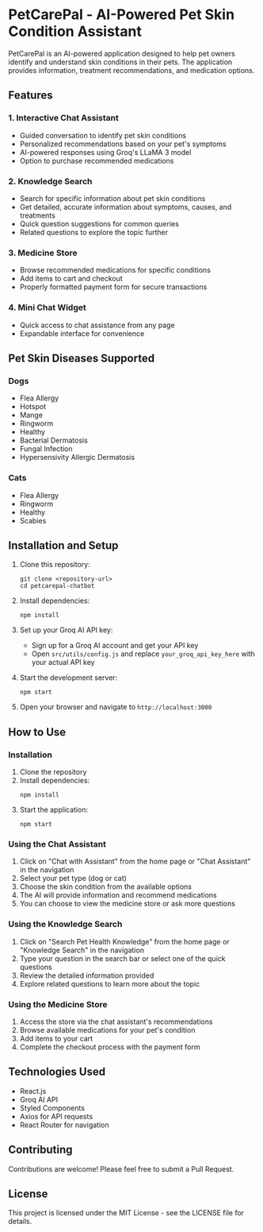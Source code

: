 # PetCarePal - AI-Powered Pet Skin Condition Assistant

PetCarePal is an AI-powered application designed to help pet owners identify and understand skin conditions in their pets. The application provides information, treatment recommendations, and medication options.

## Features

### 1. Interactive Chat Assistant
- Guided conversation to identify pet skin conditions
- Personalized recommendations based on your pet's symptoms
- AI-powered responses using Groq's LLaMA 3 model
- Option to purchase recommended medications

### 2. Knowledge Search
- Search for specific information about pet skin conditions
- Get detailed, accurate information about symptoms, causes, and treatments
- Quick question suggestions for common queries
- Related questions to explore the topic further

### 3. Medicine Store
- Browse recommended medications for specific conditions
- Add items to cart and checkout
- Properly formatted payment form for secure transactions

### 4. Mini Chat Widget
- Quick access to chat assistance from any page
- Expandable interface for convenience

## Pet Skin Diseases Supported

### Dogs
- Flea Allergy
- Hotspot
- Mange
- Ringworm
- Healthy
- Bacterial Dermatosis
- Fungal Infection
- Hypersensivity Allergic Dermatosis

### Cats
- Flea Allergy
- Ringworm
- Healthy
- Scabies

## Installation and Setup

1. Clone this repository:
   ```
   git clone <repository-url>
   cd petcarepal-chatbot
   ```

2. Install dependencies:
   ```
   npm install
   ```

3. Set up your Groq AI API key:
   - Sign up for a Groq AI account and get your API key
   - Open `src/utils/config.js` and replace `your_groq_api_key_here` with your actual API key

4. Start the development server:
   ```
   npm start
   ```

5. Open your browser and navigate to `http://localhost:3000`

## How to Use

### Installation

1. Clone the repository
2. Install dependencies:
   ```
   npm install
   ```
3. Start the application:
   ```
   npm start
   ```

### Using the Chat Assistant

1. Click on "Chat with Assistant" from the home page or "Chat Assistant" in the navigation
2. Select your pet type (dog or cat)
3. Choose the skin condition from the available options
4. The AI will provide information and recommend medications
5. You can choose to view the medicine store or ask more questions

### Using the Knowledge Search

1. Click on "Search Pet Health Knowledge" from the home page or "Knowledge Search" in the navigation
2. Type your question in the search bar or select one of the quick questions
3. Review the detailed information provided
4. Explore related questions to learn more about the topic

### Using the Medicine Store

1. Access the store via the chat assistant's recommendations
2. Browse available medications for your pet's condition
3. Add items to your cart
4. Complete the checkout process with the payment form

## Technologies Used

- React.js
- Groq AI API
- Styled Components
- Axios for API requests
- React Router for navigation

## Contributing

Contributions are welcome! Please feel free to submit a Pull Request.

## License

This project is licensed under the MIT License - see the LICENSE file for details. 
